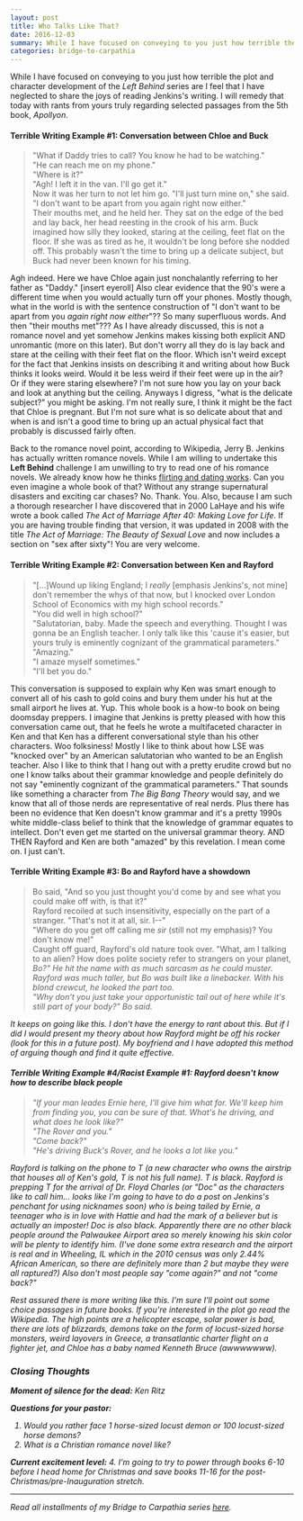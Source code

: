 ```yaml
---
layout: post
title: Who Talks Like That?
date: 2016-12-03
summary: While I have focused on conveying to you just how terrible the plot and character development of the <em>Left Behind</em> series are I feel that I have neglected to share the joys of reading Jenkins's writing...
categories: bridge-to-carpathia
---
```

While I have focused on conveying to you just how terrible the plot and character development of the <em>Left Behind</em> series are I feel that I have neglected to share the joys of reading Jenkins's writing. I will remedy that today with rants from yours truly regarding selected passages from the 5th book, <em>Apollyon</em>.

<h4>Terrible Writing Example #1: Conversation between Chloe and Buck</h4>

<blockquote>"What if Daddy tries to call? You know he had to be watching."
<br>"He can reach me on my phone."
<br>"Where is it?"
<br>"Agh! I left it in the van. I'll go get it."
<br>Now it was her turn to not let him go. "I'll just turn mine on," she said. "I don't want to be apart from you again right now either."
<br>Their mouths met, and he held her. They sat on the edge of the bed and lay back, her head reesting in the crook of his arm. Buck imagined how silly they looked, staring at the ceiling, feet flat on the floor. If she was as tired as he, it wouldn't be long before she nodded off. This probably wasn't the time to bring up a delicate subject, but Buck had never been known for his timing.</blockquote>

Agh indeed. Here we have Chloe again just nonchalantly referring to her father as "Daddy." [insert eyeroll] Also clear evidence that the 90's were a different time when you would actually turn off your phones. Mostly though, what in the world is with the sentence construction of "I don't want to be apart from you <em>again right now either</em>"?? So many superfluous words. And then "their mouths met"??? As I have already discussed, this is not a romance novel and yet somehow Jenkins makes kissing both explicit AND unromantic (more on this later). But don't worry all they do is lay back and stare at the ceiling with their feet flat on the floor. Which isn't weird except for the fact that Jenkins insists on describing it and writing about how Buck thinks it looks weird. Would it be less weird if their feet were up in the air? Or if they were staring elsewhere? I'm not sure how you lay on your back and look at anything but the ceiling. Anyways I digress, "what is the delicate subject?" you might be asking. I'm not really sure, I think it might be the fact that Chloe is pregnant. But I'm not sure what is so delicate about that and when is and isn't a good time to bring up an actual physical fact that probably is discussed fairly often. 

Back to the romance novel point, according to Wikipedia, Jerry B. Jenkins has actually written romance novels. While I am willing to undertake this **Left Behind** challenge I am unwilling to try to read one of his romance novels. We already know how he thinks <a href="https://hsureads.github.io/bridge-to-carpathia/2016/11/21/how-to-find-a-guy/">flirting and dating works</a>. Can you even imagine a whole book of that? Without any strange supernatural disasters and exciting car chases? No. Thank. You. Also, because I am such a thorough researcher I have discovered that in 2000 LaHaye and his wife wrote a book called <em>The Act of Marriage After 40: Making Love for Life</em>. If you are having trouble finding that version, it was updated in 2008 with the title <em>The Act of Marriage: The Beauty of Sexual Love</em> and now includes a section on "sex after sixty"! You are very welcome.

<h4>Terrible Writing Example #2: Conversation between Ken and Rayford</h4>

<blockquote>"[...]Wound up liking England; I <em>really</em> [emphasis Jenkins's, not mine] don't remember the whys of that now, but I knocked over London School of Economics with my high school records."
<br>"You did well in high school?"
<br>"Salutatorian, baby. Made the speech and everything. Thought I was gonna be an English teacher. I only talk like this 'cause it's easier, but yours truly is eminently cognizant of the grammatical parameters."
<br>"Amazing."
<br>"I amaze myself sometimes."
<br>"I'll bet you do."</blockquote>

This conversation is supposed to explain why Ken was smart enough to convert all of his cash to gold coins and bury them under his hut at the small airport he lives at. Yup. This whole book is a how-to book on being doomsday preppers. I imagine that Jenkins is pretty pleased with how this conversation came out, that he feels he wrote a multifaceted character in Ken and that Ken has a different conversational style than his other characters. Woo folksiness! Mostly I like to think about how LSE was "knocked over" by an American salutatorian who wanted to be an English teacher. Also I like to think that I hang out with a pretty erudite crowd but no one I know talks about their grammar knowledge and people definitely do not say "eminently cognizant of the grammatical parameters." That sounds like something a character from <em>The Big Bang Theory</em> would say, and we know that all of those nerds are representative of real nerds. Plus there has been no evidence that Ken doesn't know grammar and it's a pretty 1990s white middle-class belief to think that the knowledge of grammar equates to intellect. Don't even get me started on the universal grammar theory. AND THEN Rayford and Ken are both "amazed" by this revelation. I mean come on. I just can't.

<h4>Terrible Writing Example #3: Bo and Rayford have a showdown</h4>

<blockquote>Bo said, "And so you just thought you'd come by and see what you could make off with, is that it?"
<br>Rayford recoiled at such insensitivity, especially on the part of a stranger. "That's not it at all, sir. I--"
<br>"Where do you get off calling me <em>sir</em> (still not my emphasis)? You don't know me!"
<br>Caught off guard, Rayford's old nature took over. "What, am I talking to an alien? How does polite society refer to strangers on your planet, <em>Bo?<em>" He hit the name with as much sarcasm as he could muster. Rayford was much taller, but Bo was built like a linebacker. With his blond crewcut, he looked the part too.
<br>"Why don't you just take your opportunistic tail out of here while it's still part of your body?" Bo said.</blockquote>

It keeps on going like this. I don't have the energy to rant about this. But if I did I would present my theory about how Rayford might be off his rocker (look for this in a future post). My boyfriend and I have adopted this method of arguing though and find it quite effective.

<h4>Terrible Writing Example #4/Racist Example #1: Rayford doesn't know how to describe black people</h4>

<blockquote>"If your man leades Ernie here, I'll give him what for. We'll keep him from finding you, you can be sure of that. What's he driving, and what does he look like?"
<br>"The Rover and you."
<br>"Come back?"
<br>"He's driving Buck's Rover, and he looks a lot like you."</blockquote>

Rayford is talking on the phone to T (a new character who owns the airstrip that houses all of Ken's gold, T is not his full name). T is black. Rayford is prepping T for the arrival of Dr. Floyd Charles (or "Doc" as the characters like to call him... looks like I'm going to have to do a post on Jenkins's penchant for using nicknames soon) who is being tailed by Ernie, a teenager who is in love with Hattie and had the mark of a believer but is actually an imposter! Doc is also black. Apparently there are no other black people around the Palwaukee Airport area so merely knowing his skin color will be plenty to identify him. (I've done some extra research and the airport is real and in Wheeling, IL which in the 2010 census was only 2.44% African American, so there are definitely more than 2 but maybe they were all raptured?) Also don't most people say "come again?" and not "come back?"

Rest assured there is more writing like this. I'm sure I'll point out some choice passages in future books. If you're interested in the plot go read the Wikipedia. The high points are a helicopter escape, solar power is bad, there are lots of blizzards, demons take on the form of locust-sized horse monsters, weird layovers in Greece, a transatlantic charter flight on a fighter jet, and Chloe has a baby named Kenneth Bruce (awwwwwww).

<h3>Closing Thoughts</h3>

**Moment of silence for the dead:** Ken Ritz

**Questions for your pastor:**
<ol>
<li>Would you rather face 1 horse-sized locust demon or 100 locust-sized horse demons?</li>
<li>What is a Christian romance novel like?</li>
</ol>

**Current excitement level:** 4. I'm going to try to power through books 6-10 before I head home for Christmas and save books 11-16 for the post-Christmas/pre-Inauguration stretch.
<hr>
Read all installments of my Bridge to Carpathia series <a href="https://hsureads.github.io/category/bridge-to-carpathia/">here</a>.
